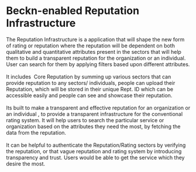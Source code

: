 # Beckn-enabled Reputation Infrastructure

The Reputation Infrastructure is a application that will shape the new form of rating or reputation where the reputation will be dependent on both qualitative and quantitative attributes present in the sectors that will help them to build a transparent reputation for the organization or an individual. User can search for them by applying filters based upon different attributes. 
<br>
<br>
It includes  Core Reputation by summing up various sectors that can provide reputation to any sectors/ individuals, people can upload their Reputation, which will be stored in their unique Rept. ID which can be accessible easily and people can see and showcase their reputation.
<br>
<br>
Its built to make a transparent and effective reputation for an organization or an individual , to provide a transparent infrastructure for the conventional rating system. It will help users to search the particular service or organization based on the attributes they need the most, by fetching the data from the reputation. 
<br>
<br>
It can be helpful to authenticate the Reputation/Rating sectors by verifying the reputation, or that vague reputation and rating system by introducing transparency and trust. Users would be able to get the service which they desire the most.

